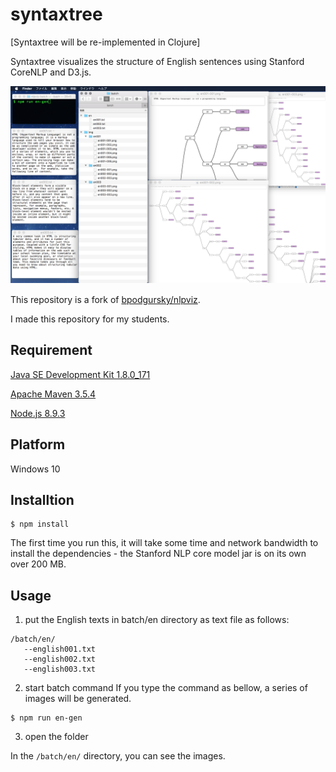 # syntaxtree

[Syntaxtree will be re-implemented in Clojure]

Syntaxtree visualizes the structure of English sentences using Stanford CoreNLP and D3.js.

![image](screenshot/image.png)　　

This repository is a fork of [bpodgursky/nlpviz](https://github.com/bpodgursky/nlpviz).

I made this repository for my students.

## Requirement

[Java SE Development Kit 1.8.0_171](http://www.oracle.com/technetwork/java/javase/downloads/jdk8-downloads-2133151.html)

[Apache Maven 3.5.4](https://maven.apache.org)

[Node.js 8.9.3](https://nodejs.org/en/)

## Platform

Windows 10

## Installtion

```shell
$ npm install
```

The first time you run this, it will take some time and network bandwidth to install the dependencies - the Stanford NLP core model jar is on its own over 200 MB.

## Usage

1. put the English texts in batch/en directory as text file as follows:
```
/batch/en/
   --english001.txt
   --english002.txt
   --english003.txt
```

2. start batch command
If you type the command as bellow, a series of images will be generated.

```
$ npm run en-gen
```

3. open the folder

In the `/batch/en/` directory, you can see the images.
